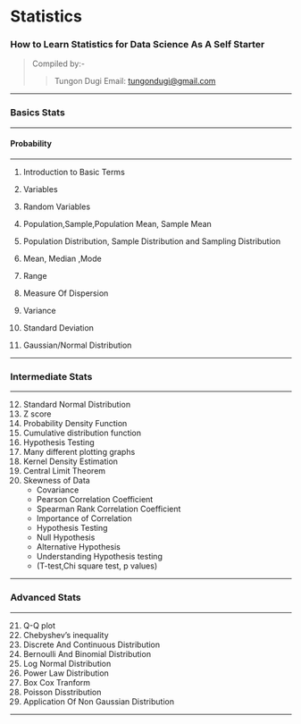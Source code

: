 # **Statistics**
### How to Learn Statistics for Data Science As A Self Starter
>Compiled by:-
>>Tungon Dugi
>>Email: tungondugi@gmail.com

---
### **Basics Stats**
---
#### **Probability**
---
1) Introduction to Basic Terms

2) Variables
3) Random Variables
4) Population,Sample,Population Mean, Sample Mean
5) Population Distribution, Sample Distribution 
 and Sampling Distribution
6) Mean, Median ,Mode
7) Range
8) Measure Of Dispersion
9) Variance
10) Standard Deviation
11) Gaussian/Normal Distribution

---
### **Intermediate Stats**
---

12) Standard Normal Distribution
13) Z score
14) Probability Density Function
15) Cumulative distribution function
16) Hypothesis Testing
17) Many different plotting graphs
18) Kernel Density Estimation
19) Central Limit Theorem
20) Skewness of Data
    - Covariance 
    - Pearson Correlation Coefficient
    - Spearman Rank Correlation Coefficient
    - Importance of Correlation
    - Hypothesis Testing
    - Null Hypothesis 
    - Alternative Hypothesis
    - Understanding Hypothesis testing
    - (T-test,Chi square test, p values)

---

### **Advanced Stats**
---
21) Q-Q plot
22) Chebyshev’s inequality
23) Discrete And Continuous Distribution
24) Bernoulli And Binomial Distribution
25) Log Normal Distribution
26) Power Law Distribution
27) Box Cox Tranform
28) Poisson Disstribution
29) Application Of Non Gaussian Distribution

---




